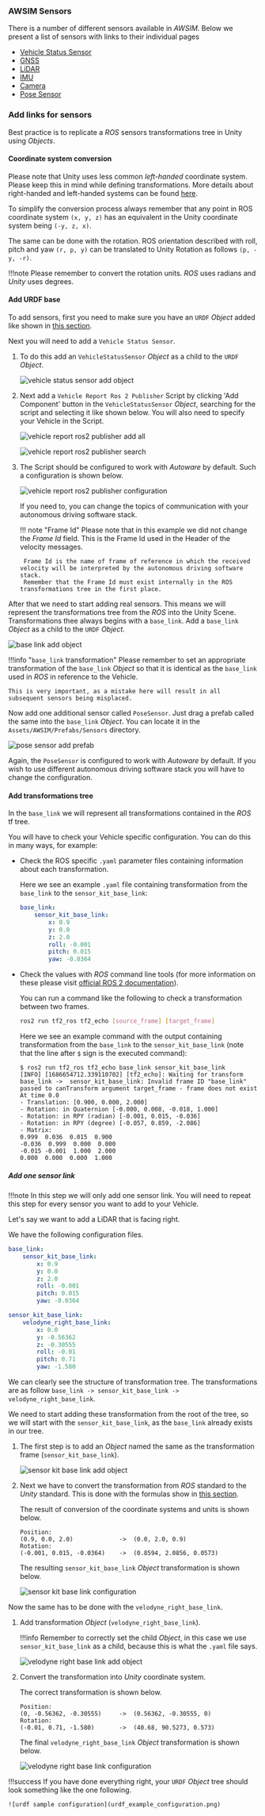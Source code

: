 ### AWSIM Sensors
<!-- TODO: ad links to sensors -->
There is a number of different sensors available in *AWSIM*.
Below we present a list of sensors with links to their individual pages

- [Vehicle Status Sensor](../../../UserGuide/ProjectGuide/Components/Sensors/VehicleStatus/)
- [GNSS](../../../UserGuide/ProjectGuide/Components/Sensors/Gnss/)
- [LiDAR](../../../UserGuide/ProjectGuide/Components/Sensors/Lidar/)
- [IMU](../../../UserGuide/ProjectGuide/Components/Sensors/Imu/)
- [Camera](../../../UserGuide/ProjectGuide/Components/Sensors/Camera/)
- [Pose Sensor](../../../UserGuide/ProjectGuide/Components/Sensors/GroundTruths/Pose/)

### Add links for sensors
Best practice is to replicate a *ROS* sensors transformations tree in Unity using *Objects*.

#### Coordinate system conversion
Please note that Unity uses less common *left-handed* coordinate system.
Please keep this in mind while defining transformations.
More details about right-handed and left-handed systems can be found [here](https://en.wikipedia.org/wiki/Right-hand_rule).

To simplify the conversion process always remember that any point in ROS coordinate system `(x, y, z)` has an equivalent in the Unity coordinate system being `(-y, z, x)`.

The same can be done with the rotation.
ROS orientation described with roll, pitch and yaw `(r, p, y)` can be translated to Unity Rotation as follows `(p, -y, -r)`.

!!!note
    Please remember to convert the rotation units.
    *ROS* uses radians and *Unity* uses degrees.

#### Add URDF base
To add sensors, first you need to make sure you have an `URDF` *Object* added like shown in [this section](../#add-a-base-for-sensors-urdf).

Next you will need to add a `Vehicle Status Sensor`.

1. To do this add an `VehicleStatusSensor` *Object* as a child to the `URDF` *Object*.

    ![vehicle status sensor add object](vehicle_status_sensor_add_object.gif)

2. Next add a `Vehicle Report Ros 2 Publisher` Script by clicking 'Add Component' button in the `VehicleStatusSensor` *Object*, searching for the script and selecting it like shown below.
    You will also need to specify your Vehicle in the Script.

    ![vehicle report ros2 publisher add all](vehicle_report_ros2_publisher_script_all.gif)

    ![vehicle report ros2 publisher search](vehicle_report_ros2_publisher_script_search.png)

3. The Script should be configured to work with *Autoware* by default.
    Such a configuration is shown below.

    ![vehicle report ros2 publisher configuration](vehicle_report_ros2_publisher_script_configured.png)

    If you need to, you can change the topics of communication with your autonomous driving software stack.

    !!! note "Frame Id"
        Please note that in this example we did not change the *Frame Id* field.
        This is the Frame Id used in the Header of the velocity messages.

        Frame Id is the name of frame of reference in which the received velocity will be interpreted by the autonomous driving software stack.
        Remember that the Frame Id must exist internally in the ROS transformations tree in the first place.

After that we need to start adding real sensors.
This means we will represent the transformations tree from the *ROS* into the Unity Scene.
Transformations thee always begins with a `base_link`.
Add a `base_link` *Object* as a child to the `URDF` *Object*.

![base link add object](base_link_add_object.gif)

!!!info "`base_link` transformation"
    Please remember to set an appropriate transformation of the `base_link` *Object* so that it is identical as the `base_link` used in *ROS* in reference to the Vehicle.
    
    This is very important, as a mistake here will result in all subsequent sensors being misplaced.

Now add one additional sensor called `PoseSensor`.
Just drag a prefab called the same into the `base_link` *Object*.
You can locate it in the `Assets/AWSIM/Prefabs/Sensors` directory.

![pose sensor add prefab](pose_sensor_add_prefab.gif)

Again, the `PoseSensor` is configured to work with *Autoware* by default.
If you wish to use different autonomous driving software stack you will have to change the configuration.

#### Add transformations tree
In the `base_link` we will represent all transformations contained in the *ROS* tf tree.

You will have to check your Vehicle specific configuration.
You can do this in many ways, for example:

- Check the ROS specific `.yaml` parameter files containing information about each transformation.

    Here we see an example `.yaml` file containing transformation from the `base_link` to the `sensor_kit_base_link`:

    ```yaml
    base_link:
        sensor_kit_base_link:
            x: 0.9
            y: 0.0
            z: 2.0
            roll: -0.001
            pitch: 0.015
            yaw: -0.0364
    ```

- Check the values with *ROS* command line tools (for more information on these please visit [official ROS 2 documentation](https://docs.ros.org/en/foxy/Tutorials/Intermediate/Tf2/Introduction-To-Tf2.html)).

    You can run a command like the following to check a transformation between two frames.

    ```bash
    ros2 run tf2_ros tf2_echo [source_frame] [target_frame]
    ```

    Here we see an example command with the output containing transformation from the `base_link` to the `sensor_kit_base_link` (note that the line after `$` sign is the executed command):

    ```log
    $ ros2 run tf2_ros tf2_echo base_link sensor_kit_base_link
    [INFO] [1686654712.339110702] [tf2_echo]: Waiting for transform base_link ->  sensor_kit_base_link: Invalid frame ID "base_link" passed to canTransform argument target_frame - frame does not exist
    At time 0.0
    - Translation: [0.900, 0.000, 2.000]
    - Rotation: in Quaternion [-0.000, 0.008, -0.018, 1.000]
    - Rotation: in RPY (radian) [-0.001, 0.015, -0.036]
    - Rotation: in RPY (degree) [-0.057, 0.859, -2.086]
    - Matrix:
    0.999  0.036  0.015  0.900
    -0.036  0.999  0.000  0.000
    -0.015 -0.001  1.000  2.000
    0.000  0.000  0.000  1.000
    ```

##### Add one sensor link
!!!note
    In this step we will only add one sensor link.
    You will need to repeat this step for every sensor you want to add to your Vehicle.

Let's say we want to add a LiDAR that is facing right.

We have the following configuration files.

```yaml
base_link:
    sensor_kit_base_link:
        x: 0.9
        y: 0.0
        z: 2.0
        roll: -0.001
        pitch: 0.015
        yaw: -0.0364
```

```yaml
sensor_kit_base_link:
    velodyne_right_base_link:
        x: 0.0
        y: -0.56362
        z: -0.30555
        roll: -0.01
        pitch: 0.71
        yaw: -1.580
```

We can clearly see the structure of transformation tree.
The transformations are as follow `base_link -> sensor_kit_base_link -> velodyne_right_base_link`.

We need to start adding these transformation from the root of the tree, so we will start with the `sensor_kit_base_link`, as the `base_link` already exists in our tree.

1. The first step is to add an *Object* named the same as the transformation frame (`sensor_kit_base_link`).

    ![sensor kit base link add object](sensor_kit_base_link_add_object.gif)

1. Next we have to convert the transformation from *ROS* standard to the *Unity* standard.
    This is done with the formulas show in [this section](#coordinate-system-conversion).

    The result of conversion of the coordinate systems and units is shown below.

    ```
    Position:
    (0.9, 0.0, 2.0)             ->  (0.0, 2.0, 0.9)
    Rotation:
    (-0.001, 0.015, -0.0364)    ->  (0.8594, 2.0856, 0.0573)
    ```

    The resulting `sensor_kit_base_link` *Object* transformation is shown below.

    ![sensor kit base link configuration](sensor_kit_base_link_configured.png)

Now the same has to be done with the `velodyne_right_base_link`.

1. Add transformation *Object* (`velodyne_right_base_link`).

    !!!info
        Remember to correctly set the child *Object*, in this case we use `sensor_kit_base_link` as a child, because this is what the `.yaml` file says.

    ![velodyne right base link add object](velodyne_right_base_link_add_object.gif)

2. Convert the transformation into *Unity* coordinate system.

    The correct transformation is shown below.

    ```
    Position:
    (0, -0.56362, -0.30555)     ->  (0.56362, -0.30555, 0)
    Rotation:
    (-0.01, 0.71, -1.580)       ->  (40.68, 90.5273, 0.573)
    ```

    The final `velodyne_right_base_link` *Object* transformation is shown below.

    ![velodyne right base link configuration](velodyne_right_base_link_configured.png)

!!!success
    If you have done everything right, your `URDF` *Object* tree should look something like the one following.

    ![urdf sample configuration](urdf_example_configuration.png)
